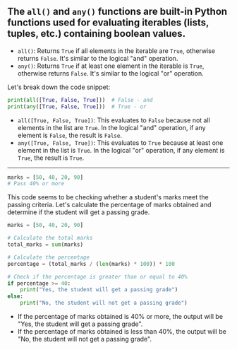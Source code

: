 ## The `all()` and `any()` functions are built-in Python functions used for evaluating iterables (lists, tuples, etc.) containing boolean values. 

- `all()`: Returns `True` if all elements in the iterable are `True`, otherwise returns `False`. It's similar to the logical "and" operation.
- `any()`: Returns `True` if at least one element in the iterable is `True`, otherwise returns `False`. It's similar to the logical "or" operation.

Let's break down the code snippet:

```python
print(all([True, False, True]))  # False - and
print(any([True, False, True]))  # True - or
```

- `all([True, False, True])`: This evaluates to `False` because not all elements in the list are `True`. In the logical "and" operation, if any element is `False`, the result is `False`.
- `any([True, False, True])`: This evaluates to `True` because at least one element in the list is `True`. In the logical "or" operation, if any element is `True`, the result is `True`.


--- 

```python
marks = [50, 40, 20, 90]
# Pass 40% or more
```

This code seems to be checking whether a student's marks meet the passing criteria. Let's calculate the percentage of marks obtained and determine if the student will get a passing grade.

```python
marks = [50, 40, 20, 90]

# Calculate the total marks
total_marks = sum(marks)

# Calculate the percentage
percentage = (total_marks / (len(marks) * 100)) * 100

# Check if the percentage is greater than or equal to 40%
if percentage >= 40:
    print("Yes, the student will get a passing grade")
else:
    print("No, the student will not get a passing grade")
```

- If the percentage of marks obtained is 40% or more, the output will be "Yes, the student will get a passing grade".
- If the percentage of marks obtained is less than 40%, the output will be "No, the student will not get a passing grade".
